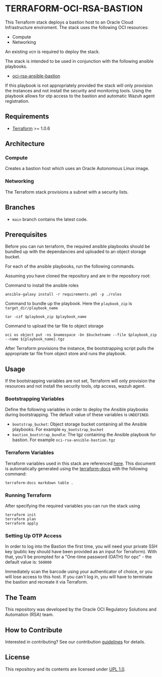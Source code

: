 # TERRAFORM-OCI-RSA-BASTION
This Terraform stack deploys a bastion host to an Oracle Cloud Infrastructure enviroment. 
The stack uses the following OCI resources:
- Compute
- Networking

An existing vcn is required to deploy the stack.

The stack is intended to be used in conjunction with the following ansible playbooks.
- [oci-rsa-ansible-bastion](PLACEHOLDER)

If this playbook is not appropriately provided the stack will only provision the instances and not install the security and monitoring tools. Using the playbook allows for otp access to the bastion and automatic Wazuh agent registration.

## Requirements
- [Terraform]() >= 1.0.6

## Architecture
### Compute
Creates a bastion host which uses an Oracle Autonomous Linux image.

### Networking
The Terraform stack provisions a subnet with a security lists.

## Branches
* `main` branch contains the latest code.

## Prerequisites
Before you can run terraform, the required ansible playbooks should be bundled up with the dependancies and uploaded to 
an object storage bucket.

For each of the ansible playbooks, run the following commands.

Assuming you have cloned the repository and are in the repository root:

Command to install the ansible roles
```
ansible-galaxy install -r requirements.yml -p ./roles
```
Command to bundle up the playbook.
Here the `playbook_zip` is `target_dir/playbook_name`
```
tar -czf $playbook_zip $playbook_name
```
Command to upload the tar file to object storage
```
oci os object put -ns $namespace -bn $bucketname --file $playbook_zip --name ${playbook_name}.tgz
```
After Terraform provisions the instance, the bootstrapping script pulls the appropriate tar file from object store and runs the playbook.

## Usage
If the bootstrapping variables are not set, Terraform will only provision the resources and not install the security tools, otp access, wazuh agent. 

### Bootstrapping Variables
Define the following variables in order to deploy the Ansible playbooks during bootstrapping. The default value of these variables is `UNDEFINED`.

- `bootstrap_bucket`: Object storage bucket containing all the Ansible playbooks. For example `my_bootstrap_bucket`
- `bastion_bootstrap_bundle`:  The tgz containing the Ansible playbook for bastion. For example `oci-rsa-ansible-bastion.tgz`

### Terraform Variables
Terraform variables used in this stack are referenced [here](VARIABLES.md). This document is automatically generated 
using the [terraform-docs](https://github.com/terraform-docs/terraform-docs) with the following command:

```
terraform-docs markdown table .
```

### Running Terraform
After specifying the required variables you can run the stack using
```
terraform init
terraform plan
terraform apply
```

### Setting Up OTP Access
In order to log into the Bastion the first time, you will need your private SSH key (public key should have been provided as an input for Terraform). With that, you'll be prompted for a "One-time password (OATH) for opc" - the default value is: `560000`

Immediately scan the barcode using your authenticator of choice, or you will lose access to this host. If you can't log in, you will have to terminate the bastion and recreate it via Terraform.

## The Team
This repository was developed by the Oracle OCI Regulatory Solutions and Automation (RSA) team. 

## How to Contribute
Interested in contributing?  See our contribution [guidelines](CONTRIBUTE.md) for details.

## License
This repository and its contents are licensed under [UPL 1.0](https://opensource.org/licenses/UPL).
